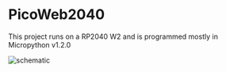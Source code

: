 # PicoWeb2040
This project runs on a RP2040 W2 and is programmed mostly in Micropython v1.2.0

![schematic](https://github.com/Control-Freaks/PicoWeb2040/assets/147648974/55c05a82-6cb0-44b1-9ea0-b04dbe2ac177)

